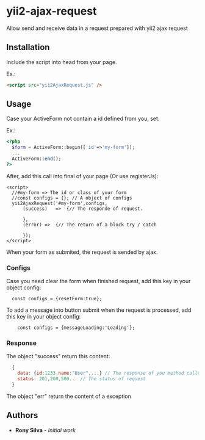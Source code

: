 # yii2-ajax-request
Allow send and receive data in a request prepared with yii2 ajax request

## Installation
  Include the script into head from your page.
  
  Ex.: 
  ``` html
  <script src="yii2AjaxRequest.js" />
  ```
  
## Usage
  Case your ActiveForm not contain a id defined from you, set.
  
  Ex.:
  ``` php
  <?php
    $form = ActiveForm::begin(['id'=>'my-form']);
    ...
    ActiveForm::end();
  ?>
  ```
  
  After, add this call into final of your page (Or use registerJs):
  
  ``` es6
  <script>
    //#my-form => The id or class of your form
    //const configs = {}; // A object of configs 
    yii2AjaxRequest('#my-form',configs,
        (success)   =>  {// The responde of request.
        
        },
        (error) =>  {// The return of a block try / catch
        
        });
  </script>
  ```
  
  When your form as submited, the request is sended by ajax.
  
  ### Configs
  Case you need clear the form when finished request, add this key in your
  object config:
  ``` es6
    const configs = {resetForm:true};
  ```
  
  To add a message into button submit when the request is processed, add this key in
  your object config:
  ``` es6
      const configs = {messageLoading:'Loading'};
  ```
    
  ### Response
  
  The object "success" return this content:
  
  ``` javascript
    {
      data: {id:1233,name:"User",...} // The response of you method called
      status: 201,200,500... // The status of request
    }
  ```
  
  The object "err" return the content of a exception
  
  ## Authors
  * **Rony Silva** - *Initial work*
